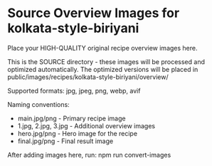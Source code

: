 # Source Overview Images for kolkata-style-biriyani

Place your HIGH-QUALITY original recipe overview images here.

This is the SOURCE directory - these images will be processed and optimized automatically.
The optimized versions will be placed in public/images/recipes/kolkata-style-biriyani/overview/

Supported formats: jpg, jpeg, png, webp, avif

Naming conventions:
- main.jpg/png - Primary recipe image
- 1.jpg, 2.jpg, 3.jpg - Additional overview images
- hero.jpg/png - Hero image for the recipe
- final.jpg/png - Final result image

After adding images here, run: npm run convert-images

